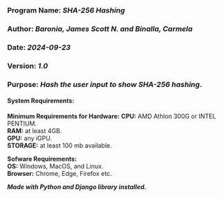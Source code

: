 ### Program Name: _SHA-256 Hashing_ 
### Author: _Baronia, James Scott N. and Binalla, Carmela_ 
### Date: _2024-09-23_ 
### Version: _1.0_ 
### Purpose: _Hash the user input to show SHA-256 hashing_.

#### System Requirements:  
**Minimum Requirements for Hardware:** 
**CPU:** AMD Athlon 300G or INTEL PENTIUM.  
**RAM:** at least 4GB.  
**GPU:** any iGPU.  
**STORAGE:** at least 100 mb available.  

**Sofware Requirements:**    
**OS:** Windows, MacOS, and Linux.  
**Browser:** Chrome, Edge, Firefox etc.  

**_Made with Python and Django library installed._**







